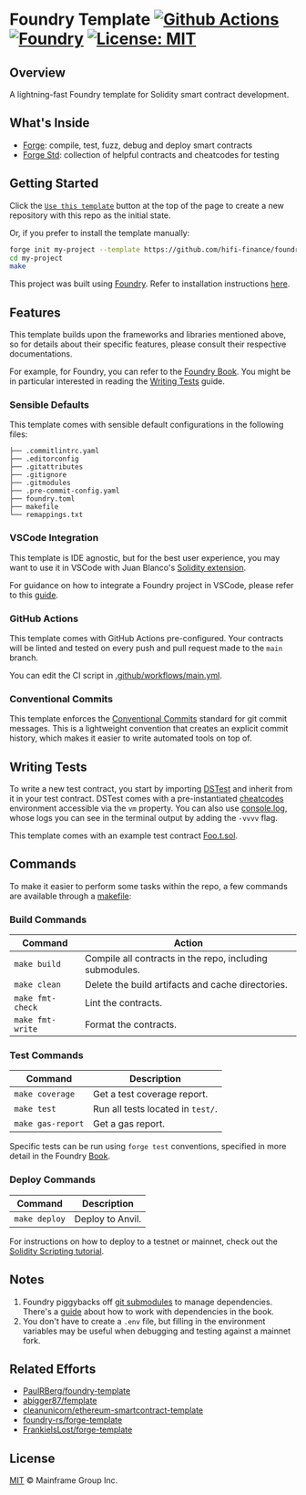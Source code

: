 # Foundry Template [![Github Actions][gha-badge]][gha] [![Foundry][foundry-badge]][foundry] [![License: MIT][license-badge]][license]

[gha]: https://github.com/hifi-finance/foundry-template/actions
[gha-badge]: https://github.com/hifi-finance/foundry-template/actions/workflows/main.yml/badge.svg
[foundry]: https://getfoundry.sh/
[foundry-badge]: https://img.shields.io/badge/Built%20with-Foundry-FFDB1C.svg
[license]: https://opensource.org/licenses/MIT
[license-badge]: https://img.shields.io/badge/License-MIT-blue.svg

## Overview

A lightning-fast Foundry template for Solidity smart contract development.

## What's Inside

- [Forge](https://github.com/foundry-rs/foundry/blob/master/forge): compile, test, fuzz, debug and deploy smart
  contracts
- [Forge Std](https://github.com/foundry-rs/forge-std): collection of helpful contracts and cheatcodes for testing

## Getting Started

Click the [`Use this template`](https://github.com/hifi-finance/foundry-template/generate) button at the top of the page to
create a new repository with this repo as the initial state.

Or, if you prefer to install the template manually:

```sh
forge init my-project --template https://github.com/hifi-finance/foundry-template
cd my-project
make
```

This project was built using [Foundry](https://book.getfoundry.sh/). Refer to installation instructions [here](https://github.com/foundry-rs/foundry#installation).

## Features

This template builds upon the frameworks and libraries mentioned above, so for details about their specific features,
please consult their respective documentations.

For example, for Foundry, you can refer to the [Foundry Book](https://book.getfoundry.sh/). You might be in particular
interested in reading the [Writing Tests](https://book.getfoundry.sh/forge/writing-tests.html) guide.

### Sensible Defaults

This template comes with sensible default configurations in the following files:

```text
├── .commitlintrc.yaml
├── .editorconfig
├── .gitattributes
├── .gitignore
├── .gitmodules
├── .pre-commit-config.yaml
├── foundry.toml
├── makefile
└── remappings.txt
```

### VSCode Integration

This template is IDE agnostic, but for the best user experience, you may want to use it in VSCode with Juan Blanco's
[Solidity extension](https://github.com/juanfranblanco/vscode-solidity).

For guidance on how to integrate a Foundry project in VSCode, please refer to this
[guide](https://book.getfoundry.sh/config/vscode).

### GitHub Actions

This template comes with GitHub Actions pre-configured. Your contracts will be linted and tested on every push and pull
request made to the `main` branch.

You can edit the CI script in [.github/workflows/main.yml](./.github/workflows/main.yml).

### Conventional Commits

This template enforces the [Conventional Commits](https://www.conventionalcommits.org/) standard for git commit
messages. This is a lightweight convention that creates an explicit commit history, which makes it easier to write
automated tools on top of.

## Writing Tests

To write a new test contract, you start by importing [DSTest](https://github.com/dapphub/ds-test) and inherit from
it in your test contract. DSTest comes with a pre-instantiated [cheatcodes](https://book.getfoundry.sh/cheatcodes/)
environment accessible via the `vm` property. You can also use
[console.log](https://book.getfoundry.sh/faq?highlight=console.log#how-do-i-use-consolelog), whose logs you can see in
the terminal output by adding the `-vvvv` flag.

This template comes with an example test contract [Foo.t.sol](./test/Foo.t.sol).

## Commands

To make it easier to perform some tasks within the repo, a few commands are available through a [makefile](https://github.com/hifi-finance/foundry-template/blob/main/makefile):

### Build Commands

| Command          | Action                                                   |
| ---------------- | -------------------------------------------------------- |
| `make build`     | Compile all contracts in the repo, including submodules. |
| `make clean`     | Delete the build artifacts and cache directories.        |
| `make fmt-check` | Lint the contracts.                                      |
| `make fmt-write` | Format the contracts.                                    |

### Test Commands

| Command           | Description                       |
| ----------------- | --------------------------------- |
| `make coverage`   | Get a test coverage report.       |
| `make test`       | Run all tests located in `test/`. |
| `make gas-report` | Get a gas report.                 |

Specific tests can be run using `forge test` conventions, specified in more detail in the Foundry [Book](https://book.getfoundry.sh/reference/forge/forge-test#test-options).

### Deploy Commands

| Command       | Description      |
| ------------- | ---------------- |
| `make deploy` | Deploy to Anvil. |

For instructions on how to deploy to a testnet or mainnet, check out the
[Solidity Scripting tutorial](https://book.getfoundry.sh/tutorials/solidity-scripting.html).

## Notes

1. Foundry piggybacks off [git submodules](https://git-scm.com/book/en/v2/Git-Tools-Submodules) to manage dependencies.
   There's a [guide](https://book.getfoundry.sh/projects/dependencies.html) about how to work with dependencies in the
   book.
2. You don't have to create a `.env` file, but filling in the environment variables may be useful when debugging and
   testing against a mainnet fork.

## Related Efforts

- [PaulRBerg/foundry-template](https://github.com/PaulRBerg/foundry-template)
- [abigger87/femplate](https://github.com/abigger87/femplate)
- [cleanunicorn/ethereum-smartcontract-template](https://github.com/cleanunicorn/ethereum-smartcontract-template)
- [foundry-rs/forge-template](https://github.com/foundry-rs/forge-template)
- [FrankieIsLost/forge-template](https://github.com/FrankieIsLost/forge-template)

## License

[MIT](./LICENSE.md) © Mainframe Group Inc.
